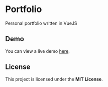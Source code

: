 # Portfolio

Personal portfolio written in VueJS

## Demo

You can view a live demo [here](https://alaborde.me/).

## License

This project is licensed under the **MIT License**.
